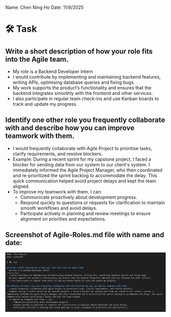 Name: Chen Ning Ho
Date: 11/8/2025

# 🛠️ Task

## Write a short description of how your role fits into the Agile team.
- My role is a Backend Developer Intern
- I would contribute by implementing and maintaining backend features, writing APIs, optimising database queries and fixing bugs.
- My work supports the product’s functionality and ensures that the backend integrates smoothly with the frontend and other services.
- I also participate in regular team check-ins and use Kanban boards to track and update my progress.

## Identify one other role you frequently collaborate with and describe how you can improve teamwork with them.
- I would frequently collaborate with Agile Project to prioritise tasks, clarify requirements, and resolve blockers.
- Example: During a recent sprint for my capstone project, I faced a blocker for sending data from our system to our client's system. I immediately informed the Agile Project Manager, who then coordinated and re-prioritized the sprint backlog to accommodate the delay. This quick communication helped avoid project delays and kept the team aligned.
- To improve my teamwork with them, I can:
    - Communicate proactively about development progress.
    - Respond quickly to questions or requests for clarification to maintain smooth workflows and avoid delays.
    - Participate actively in planning and review meetings to ensure alignment on priorities and expectations.

## Screenshot of Agile-Roles.md file with name and date:
![Screenshot of my Agile-Roles.md](images/agile_role_md.png) 